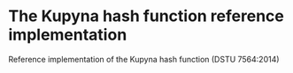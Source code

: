 # The Kupyna hash function reference implementation

Reference implementation of the Kupyna hash function (DSTU 7564:2014)
